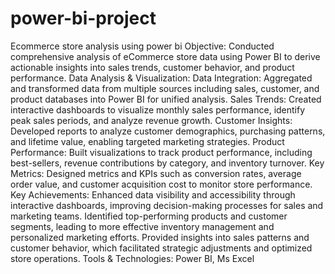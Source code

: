 # power-bi-project
Ecommerce store analysis using power bi
Objective: Conducted comprehensive analysis of eCommerce store data using Power BI to derive actionable insights into sales trends, customer behavior, and product performance.
Data Analysis & Visualization:
Data Integration: Aggregated and transformed data from multiple sources including sales, customer, and product databases into Power BI for unified analysis.
Sales Trends: Created interactive dashboards to visualize monthly sales performance, identify peak sales periods, and analyze revenue growth.
Customer Insights: Developed reports to analyze customer demographics, purchasing patterns, and lifetime value, enabling targeted marketing strategies.
Product Performance: Built visualizations to track product performance, including best-sellers, revenue contributions by category, and inventory turnover.
Key Metrics: Designed metrics and KPIs such as conversion rates, average order value, and customer acquisition cost to monitor store performance.
Key Achievements:
Enhanced data visibility and accessibility through interactive dashboards, improving decision-making processes for sales and marketing teams.
Identified top-performing products and customer segments, leading to more effective inventory management and personalized marketing efforts.
Provided insights into sales patterns and customer behavior, which facilitated strategic adjustments and optimized store operations.
Tools & Technologies: Power BI, Ms Excel

